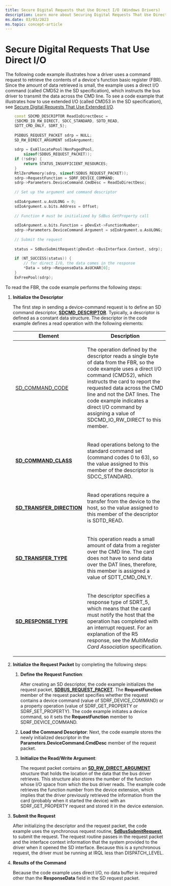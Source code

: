 ```yaml
---
title: Secure Digital Requests that Use Direct I/O (Windows Drivers)
description: Learn more about Securing Digital Requests That Use Direct I/O.
ms.date: 03/03/2023
ms.topic: concept-article
---
```


# Secure Digital Requests That Use Direct I/O

The following code example illustrates how a driver uses a command request to retrieve the contents of a device's function basic register (FBR). Since the amount of data retrieved is small, the example uses a direct I/O command (called CMD52 in the SD specification), which instructs the bus driver to transmit the data across the CMD line. To see a code example that illustrates how to use extended I/O (called CMD53 in the SD specification), see [Secure Digital Requests That Use Extended I/O](secure-digital-requests-that-use-extended-io.md).

```cpp
    const SDCMD_DESCRIPTOR ReadIoDirectDesc =
    {SDCMD_IO_RW_DIRECT, SDCC_STANDARD, SDTD_READ,
    SDTT_CMD_ONLY, SDRT_5};
    
    PSDBUS_REQUEST_PACKET sdrp = NULL;
    SD_RW_DIRECT_ARGUMENT sdIoArgument;
    
    sdrp = ExAllocatePool(NonPagedPool, 
        sizeof(SDBUS_REQUEST_PACKET));
    if (!sdrp) {
        return STATUS_INSUFFICIENT_RESOURCES;
    }
    RtlZeroMemory(sdrp, sizeof(SDBUS_REQUEST_PACKET));
    sdrp->RequestFunction = SDRF_DEVICE_COMMAND;
    sdrp->Parameters.DeviceCommand.CmdDesc = ReadIoDirectDesc;
    
    // Set up the argument and command descriptor
    
    sdIoArgument.u.AsULONG = 0;
    sdIoArgument.u.bits.Address = Offset;
    
    // Function # must be initialized by SdBus GetProperty call
    
    sdIoArgument.u.bits.Function = pDevExt->FunctionNumber;
    sdrp->Parameters.DeviceCommand.Argument = sdIoArgument.u.AsULONG;
    
    // Submit the request
    
    status = SdBusSubmitRequest(pDevExt->BusInterface.Context, sdrp);
    
    if (NT_SUCCESS(status)) {
        // for direct I/O, the data comes in the response
        *Data = sdrp->ResponseData.AsUCHAR[0];
    }
    ExFreePool(sdrp);
```

To read the FBR, the code example performs the following steps:

1. **Initialize the Descriptor**

   The first step in sending a device-command request is to define an SD command descriptor, [**SDCMD\_DESCRIPTOR**](/windows-hardware/drivers/ddi/sddef/ns-sddef-_sdcmd_descriptor). Typically, a descriptor is defined as a constant data structure. The descriptor in the code example defines a read operation with the following elements:

   <table>
   <thead>
   <tr class="header">
   <th>Element</th>
   <th>Description</th>
   </tr>
   </thead>
   <tbody>
   <tr class="odd">
   <td><p><a href="/windows-hardware/drivers/ddi/sddef/ns-sddef-_sdcmd_descriptor#members">SD_COMMAND_CODE</a></p></td>
   <td><p>The operation defined by the descriptor reads a single byte of data from the FBR, so the code example uses a direct I/O command (CMD52), which instructs the card to report the requested data across the CMD line and not the DAT lines. The code example indicates a direct I/O command by assigning a value of SDCMD_IO_RW_DIRECT to this member.</p></td>
   </tr>
   <tr class="even">
   <td><p><a href="/windows-hardware/drivers/ddi/sddef/ne-sddef-sd_command_class"><strong>SD_COMMAND_CLASS</strong></a></p></td>
   <td><p>Read operations belong to the standard command set (command codes 0 to 63), so the value assigned to this member of the descriptor is SDCC_STANDARD.</p></td>
   </tr>
   <tr class="odd">
   <td><p><a href="/windows-hardware/drivers/ddi/sddef/ne-sddef-sd_transfer_direction"><strong>SD_TRANSFER_DIRECTION</strong></a></p></td>
   <td><p>Read operations require a transfer from the device to the host, so the value assigned to this member of the descriptor is SDTD_READ.</p></td>
   </tr>
   <tr class="even">
   <td><p><a href="/windows-hardware/drivers/ddi/sddef/ne-sddef-sd_transfer_type"><strong>SD_TRANSFER_TYPE</strong></a></p></td>
   <td><p>This operation reads a small amount of data from a register over the CMD line. The card does not have to send data over the DAT lines, therefore, this member is assigned a value of SDTT_CMD_ONLY.</p></td>
   </tr>
   <tr class="odd">
   <td><p><a href="/windows-hardware/drivers/ddi/sddef/ne-sddef-sd_response_type"><strong>SD_RESPONSE_TYPE</strong></a></p></td>
   <td><p>The descriptor specifies a response type of SDRT_5, which means that the card must notify the host that the operation has completed with an interrupt request. For an explanation of the R5 response, see the <em>MultiMedia Card Association</em> specification.</p></td>
   </tr>
   </tbody>
   </table>

1. **Initialize the Request Packet** by completing the following steps:

   1. **Define the Request Function**:

      After creating an SD descriptor, the code example initializes the request packet, [**SDBUS_REQUEST_PACKET**](/previous-versions/windows/hardware/drivers/ff537931(v=vs.85)). The **RequestFunction** member of the request packet specifies whether the request contains a device command (value of SDRF\_DEVICE\_COMMAND) or a property operation (value of SDRF\_GET\_PROPERTY or SDRF\_SET\_PROPERTY). The code example initiates a device command, so it sets the **RequestFunction** member to SDRF\_DEVICE\_COMMAND.

   1. **Load the Command Descriptor**: Next, the code example stores the newly initialized descriptor in the **Parameters.DeviceCommand.CmdDesc** member of the request packet.

   1. **Initialize the Read/Write Argument**:

        The request packet contains an [**SD\_RW\_DIRECT\_ARGUMENT**](/windows-hardware/drivers/ddi/sddef/ns-sddef-sd_rw_direct_argument) structure that holds the location of the data that the bus driver retrieves. This structure also stores the number of the function whose I/O space from which the bus driver reads. The example code retrieves the function number from the device extension, which implies that the driver previously retrieved the information from the card (probably when it started the device) with an SDRF\_GET\_PROPERTY request and stored it in the device extension.

1. **Submit the Request**

   After initializing the descriptor and the request packet, the code example uses the synchronous request routine, [**SdBusSubmitRequest**](/windows-hardware/drivers/ddi/ntddsd/nf-ntddsd-sdbussubmitrequest), to submit the request. The request routine passes in the request packet and the interface context information that the system provided to the driver when it opened the SD interface. Because this is a synchronous request, the driver must be running at IRQL less than DISPATCH\_LEVEL.

1. **Results of the Command**

   Because the code example uses direct I/O, no data buffer is required other than the **ResponseData** field in the SD request packet.

